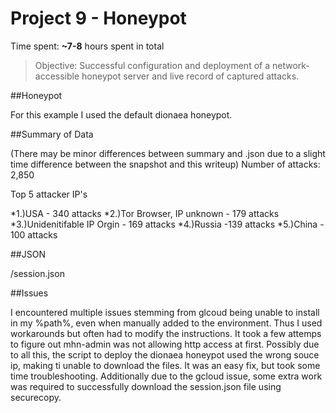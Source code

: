 # Project 9 - Honeypot

Time spent: **~7-8** hours spent in total

> Objective: Successful configuration and deployment of a network-accessible honeypot server and live record of captured attacks.

##Honeypot

For this example I used the default dionaea honeypot.

##Summary of Data

(There may be minor differences between summary and .json due to a slight time difference between the snapshot and this writeup)
Number of attacks: 2,850

Top 5 attacker IP's

*1.)USA - 340 attacks
*2.)Tor Browser, IP unknown - 179 attacks
*3.)Unidenitifable IP Orgin - 169 attacks
*4.)Russia -139 attacks
*5.)China - 100 attacks

##JSON

/session.json

##Issues

I encountered multiple issues stemming from glcoud being unable to install in my %path%, even when manually added to the environment. Thus I used workarounds but often had to modify the instructions. It took a few attemps to figure out mhn-admin was not allowing http access at first. Possibly due to all this, the script to deploy the dionaea honeypot used the wrong souce ip, making ti unable to download the files. It was an easy fix, but took some time troubleshooting. Additionally due to the gcloud issue, some extra work was required to successfully download the session.json file using securecopy.


